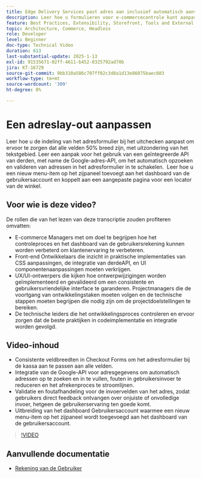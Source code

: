 ```yaml
---
title: Edge Delivery Services past adres aan inclusief automatisch aanvullen
description: Leer hoe u formulieren voor e-commercecontrole kunt aanpassen en Google Address Lookup kunt integreren voor een verbeterde gebruikerservaring en minder invoerfouten.
feature: Best Practices, Extensibility, Storefront, Tools and External Services
topic: Architecture, Commerce, Headless
role: Developer
level: Beginner
doc-type: Technical Video
duration: 613
last-substantial-update: 2025-1-13
exl-id: 91535671-02ff-4611-b452-0325792ad70b
jira: KT-16729
source-git-commit: 9bb310a586c707ff02c3d8a1d13e86075baec603
workflow-type: tm+mt
source-wordcount: '309'
ht-degree: 0%

---
```



# Een adreslay-out aanpassen

Leer hoe u de indeling van het adresformulier bij het uitchecken aanpast om ervoor te zorgen dat alle velden 50% breed zijn, met uitzondering van het tekstgebied. Leer een aanpak voor het gebruik van een geïntegreerde API van derden, met name de Google-adres-API, om het automatisch opzoeken en valideren van adressen in het adresformulier in te schakelen. &#x200B; Leer hoe u een nieuw menu-item op het zijpaneel toevoegt aan het dashboard van de gebruikersaccount en koppelt aan een aangepaste pagina voor een locator van de winkel.

## Voor wie is deze video?

De rollen die van het lezen van deze transcriptie zouden profiteren omvatten:

* E-commerce Managers met om doel te begrijpen hoe het controleproces en het dashboard van de gebruikersrekening kunnen worden verbeterd om klantenervaring te verbeteren.
* Front-end Ontwikkelaars die inzicht in praktische implementaties van CSS aanpassingen, de integratie van derdeAPI, en UI componentenaanpassingen moeten verkrijgen.
* UX/UI-ontwerpers die kijken hoe ontwerpwijzigingen worden geïmplementeerd en gevalideerd om een consistente en gebruikersvriendelijke interface te garanderen.
Projectmanagers die de voortgang van ontwikkelingstaken moeten volgen en de technische stappen moeten begrijpen die nodig zijn om de projectdoelstellingen te bereiken.
* De technische leiders die het ontwikkelingsproces controleren en ervoor zorgen dat de beste praktijken in codeimplementatie en integratie worden gevolgd.


## Video-inhoud

* Consistente veldbreedten in Checkout Forms om het adresformulier bij de kassa aan te passen aan alle velden.
* Integratie van de Google-API voor adresgegevens om automatisch adressen op te zoeken en in te vullen, fouten in gebruikersinvoer te reduceren en het afrekenproces te stroomlijnen.
* Validatie en foutafhandeling voor de invoervelden van het adres, zodat gebruikers direct feedback ontvangen over onjuiste of onvolledige invoer, hetgeen de gebruikerservaring ten goede komt.
* Uitbreiding van het dashboard Gebruikersaccount waarmee een nieuw menu-item op het zijpaneel wordt toegevoegd aan het dashboard van de gebruikersaccount.

>[!VIDEO](https://video.tv.adobe.com/v/3442787?learn=on)

## Aanvullende documentatie

* [ Rekening van de Gebruiker ](https://experienceleague.adobe.com/developer/commerce/storefront/dropins/user-account/tutorials/?lang=nl-NL)
